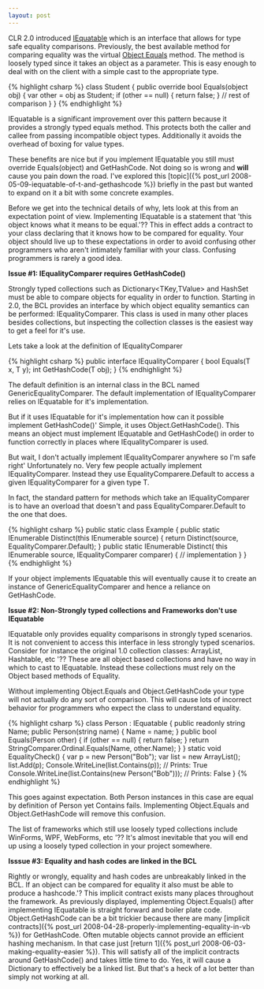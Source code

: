 ```yaml
---
layout: post
---
```

CLR 2.0 introduced [IEquatable<T>](http://msdn.microsoft.com/en-us/library/ms131187.aspx) which is an interface that allows for type safe equality comparisons. Previously, the best available method for comparing equality was the virtual [Object Equals](http://msdn.microsoft.com/en-us/library/system.object.equals.aspx) method. The method is loosely typed since it takes an object as a parameter. This is easy enough to deal with on the client with a simple cast to the appropriate type.

    
{% highlight csharp %}
class Student {
    public override bool Equals(object obj) {
        var other = obj as Student;
        if (other == null) {
            return false;
        }
        // rest of comparison
    }
}
{% endhighlight %}

IEquatable<T> is a significant improvement over this pattern because it provides a strongly typed equals method. This protects both the caller and callee from passing incompatible object types. Additionally it avoids the overhead of boxing for value types.

These benefits are nice but if you implement IEquatable<T> you still must override Equals(object) and GetHashCode. Not doing so is wrong and **will** cause you pain down the road. I've explored this [topic]({% post_url 2008-05-09-iequatable-of-t-and-gethashcode %}) briefly in the past but wanted to expand on it a bit with some concrete examples.

Before we get into the technical details of why, lets look at this from an expectation point of view. Implementing IEquatable<T> is a statement that 'this object knows what it means to be equal.'?? This in effect adds a contract to your class declaring that it knows how to be compared for equality. Your object should live up to these expectations in order to avoid confusing other programmers who aren't intimately familiar with your class. Confusing programmers is rarely a good idea.

**Issue #1: IEqualityComparer<T> requires GetHashCode()**

Strongly typed collections such as Dictionary<TKey,TValue> and HashSet<T> must be able to compare objects for equality in order to function. Starting in 2.0, the BCL provides an interface by which object equality semantics can be performed: IEqualityComparer<T>. This class is used in many other places besides collections, but inspecting the collection classes is the easiest way to get a feel for it's use.

Lets take a look at the definition of IEqualityComparer<T>

{% highlight csharp %}
public interface IEqualityComparer<T> {
    bool Equals(T x, T y);
    int GetHashCode(T obj);
}
{% endhighlight %}

The default definition is an internal class in the BCL named GenericEqualityComparer<T>. The default implementation of IEqualityComparer<T>
relies on IEquatable<T> for it's implementation.

But if it uses IEquatable<T> for it's implementation how can it possible implement GetHashCode()' Simple, it uses Object.GetHashCode(). This means an object must implement IEquatable<T> and GetHashCode() in order to function correctly in places where IEqualityComparer<T> is used.  

But wait, I don't actually implement IEqualityComparer<T> anywhere so I'm safe right' Unfortunately no. Very few people actually implement IEqualityComparer<T>. Instead they use EqualityComparere<T>.Default to access a given IEqualityComparer<T> for a given type T.

In fact, the standard pattern for methods which take an IEqualityComparer<T> is to have an overload that doesn't and pass EqualityComparer<T>.Default to the one that does.

{% highlight csharp %}
public static class Example {
    public static IEnumerable<T> Distinct<T>(this IEnumerable<T> source) {
        return Distinct(source, EqualityComparer<T>.Default);
    }
    public static IEnumerable<T> Distinct<T>(
        this IEnumerable<T> source, 
        IEqualityComparer<T> comparer) {
        // implementation
    }
}
{% endhighlight %}

If your object implements IEquatable<T> this will eventually cause it to create an instance of GenericEqualityComparer<T> and hence a reliance on GetHashCode.

**Issue #2: Non-Strongly typed collections and Frameworks don't use IEquatable<T>**

IEquatable<T> only provides equality comparisons in strongly typed scenarios.  It is not convenient to access this interface in less strongly typed scenarios. Consider for instance the original 1.0 collection classes: ArrayList, Hashtable, etc '?? These are all object based collections and have no way in which to cast to IEquatable<T>. Instead these collections must rely on the Object based methods of Equality.

Without implementing Object.Equals and Object.GetHashCode your type will not actually do any sort of comparison. This will cause lots of incorrect behavior for programmers who expect the class to understand equality.  
    
{% highlight csharp %}
class Person : IEquatable<Person> {
    public readonly string Name;
    public Person(string name) {
        Name = name;
    }
    public bool Equals(Person other) {
        if (other == null) {
            return false;
        }
        return StringComparer.Ordinal.Equals(Name, other.Name);
    }
}
static void EqualityCheck() {
    var p = new Person("Bob");
    var list = new ArrayList();
    list.Add(p);
    Console.WriteLine(list.Contains(p)); // Prints: True
    Console.WriteLine(list.Contains(new Person("Bob")));    // Prints: False
}
{% endhighlight %}

This goes against expectation. Both Person instances in this case are equal by definition of Person yet Contains fails. Implementing Object.Equals and Object.GetHashCode will remove this confusion.

The list of frameworks which still use loosely typed collections include WinForms, WPF, WebForms, etc '?? It's almost inevitable that you will end up using a loosely typed collection in your project somewhere.  

**Isssue #3: Equality and hash codes are linked in the BCL**

Rightly or wrongly, equality and hash codes are unbreakably linked in the BCL.  If an object can be compared for equality it also must be able to produce a hashcode.'? This implicit contract exists many places throughout the framework.  As previously displayed, implementing Object.Equals() after implementing IEquatable<T> is straight forward and boiler plate code. Object.GetHashCode can be a bit trickier because there are many [implicit contracts]({% post_url 2008-04-28-properly-implementing-equality-in-vb %}) for GetHashCode. Often mutable objects cannot provide an efficient hashing mechanism. In that case just [return 1]({% post_url 2008-06-03-making-equality-easier %}). This will satisfy all of the implicit contracts around GetHashCode() and takes little time to do. Yes, it will cause a Dictionary to effectively be a linked list. But that's a heck of a lot better than simply not working at all.


